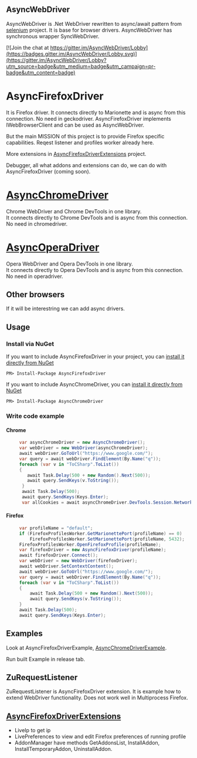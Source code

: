 ## AsyncWebDriver

AsyncWebDriver is .Net WebDriver rewritten to async/await pattern from [selenium](https://github.com/SeleniumHQ/selenium) project.
It is base for browser drivers.
AsyncWebDriver has synchronous wrapper SyncWebDriver.

[![Join the chat at https://gitter.im/AsyncWebDriver/Lobby](https://badges.gitter.im/AsyncWebDriver/Lobby.svg)](https://gitter.im/AsyncWebDriver/Lobby?utm_source=badge&utm_medium=badge&utm_campaign=pr-badge&utm_content=badge)

# AsyncFirefoxDriver
It is Firefox driver. It connects directly to Marionette and is async from this connection. No need in geckodriver.
AsyncFirefoxDriver implements IWebBrowserClient and can be used as AsyncWebDriver. 

But the main MISSION of this project is to provide Firefox specific capabilities.
Reqest listener and profiles worker already here.

More extensions in [AsyncFirefoxDriverExtensions](https://github.com/ToCSharp/AsyncFirefoxDriverExtensions) project.

Debugger, all what addons and extensions can do, we can do with AsyncFirefoxDriver (coming soon).

# [AsyncChromeDriver](https://github.com/ToCSharp/AsyncChromeDriver)
Chrome WebDriver and Chrome DevTools in one library.  
It connects directly to Chrome DevTools and is async from this connection. No need in chromedriver.

# [AsyncOperaDriver](https://github.com/ToCSharp/AsyncOperaDriver)
Opera WebDriver and Opera DevTools in one library.  
It connects directly to Opera DevTools and is async from this connection. No need in operadriver.


## Other browsers
If it will be interestring we can add async drivers.

## Usage
### Install via NuGet

If you want to include AsyncFirefoxDriver in your project, you can [install it directly from NuGet](https://www.nuget.org/packages/AsyncFirefoxDriver/)
```
PM> Install-Package AsyncFirefoxDriver
```
If you want to include AsyncChromeDriver, you can [install it directly from NuGet](https://www.nuget.org/packages/AsyncChromeDriver/)
```
PM> Install-Package AsyncChromeDriver
```
### Write code example

#### Chrome
```csharp
     var asyncChromeDriver = new AsyncChromeDriver();
     var webDriver = new WebDriver(asyncChromeDriver);
     await webDriver.GoToUrl("https://www.google.com/");
     var query = await webDriver.FindElement(By.Name("q"));
     foreach (var v in "ToCSharp".ToList())
     {
        await Task.Delay(500 + new Random().Next(500));
        await query.SendKeys(v.ToString());
      }
      await Task.Delay(500);
      await query.SendKeys(Keys.Enter);
      var allCookies = await asyncChromeDriver.DevTools.Session.Network.GetAllCookies(new GetAllCookiesCommand());

```

#### Firefox
```csharp
     var profileName = "default";
     if (FirefoxProfilesWorker.GetMarionettePort(profileName) == 0)
         FirefoxProfilesWorker.SetMarionettePort(profileName, 5432);
     FirefoxProfilesWorker.OpenFirefoxProfile(profileName);
     var firefoxDriver = new AsyncFirefoxDriver(profileName);
     await firefoxDriver.Connect();
     var webDriver = new WebDriver(firefoxDriver);
     await webDriver.SetContextContent();
     await webDriver.GoToUrl("https://www.google.com/");
     var query = await webDriver.FindElement(By.Name("q"));
     foreach (var v in "ToCSharp".ToList())
     {
         await Task.Delay(500 + new Random().Next(500));
         await query.SendKeys(v.ToString());
     }
     await Task.Delay(500);
     await query.SendKeys(Keys.Enter);
```

## Examples
Look at AsyncFirefoxDriverExample, [AsyncChromeDriverExample](https://github.com/ToCSharp/AsyncChromeDriver/tree/master/AsyncChromeDriverExample).

Run built Example in release tab.

## ZuRequestListener
ZuRequestListener is AsyncFirefoxDriver extension. 
It is example how to extend WebDriver functionality. Does not work well in Multiprocess Firefox. 

## [AsyncFirefoxDriverExtensions](https://github.com/ToCSharp/AsyncFirefoxDriverExtensions)
* LiveIp to get ip
* LivePreferences to view and edit Firefox preferences of running profile
* AddonManager have methods GetAddonsList, InstallAddon, InstallTemporaryAddon, UninstallAddon.

